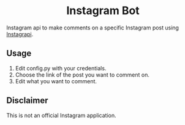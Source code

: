 <p align="center">
  
</p>

<h1 align="center">Instagram Bot</h1>

Instagram api to make comments on a specific Instagram post using [Instagrapi](https://github.com/subzeroid/instagrapi).

## Usage

1. Edit config.py with your credentials.
2. Choose the link of the post you want to comment on.
3. Edit what you want to comment.

## Disclaimer

This is not an official Instagram application. 
